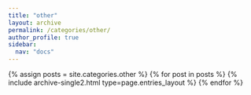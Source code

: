```yaml
---
title: "other"
layout: archive
permalink: /categories/other/
author_profile: true
sidebar:
  nav: "docs"
---
```



{% assign posts = site.categories.other %}
{% for post in posts %} {% include archive-single2.html type=page.entries_layout %} {% endfor %}